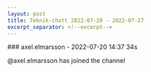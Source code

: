 ```yaml
---
layout: post
title: Teknik-chatt 2022-07-20 - 2022-07-27
excerpt_separator: <!--excerpt-->
---
```

<section class="message" markdown="1">
### axel.elmarsson - 2022-07-20 14:37 34s

@axel.elmarsson has joined the channel

<!--excerpt-->
</section>